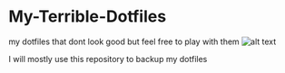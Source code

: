 # My-Terrible-Dotfiles
my dotfiles that dont look good but feel free to play with them
![alt text](https://i.imgur.com/B1jev5p.jpg)

I will mostly use this repository to backup my dotfiles
